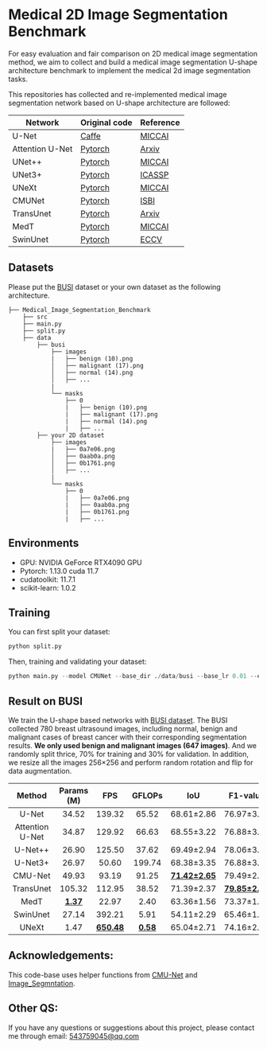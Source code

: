 # Medical 2D Image Segmentation Benchmark





For easy evaluation and fair comparison on 2D medical image segmentation method, we aim to collect and build a medical image segmentation U-shape architecture benchmark to implement the medical 2d image segmentation tasks.

This repositories has collected and re-implemented medical image segmentation network based on U-shape architecture are followed:

| Network         | Original code                                                | Reference                                                    |
| --------------- | ------------------------------------------------------------ | ------------------------------------------------------------ |
| U-Net           | [Caffe](http://lmb.informatik.uni-freiburg.de/people/ronneber/u-net) | [MICCAI](https://arxiv.org/pdf/1505.04597.pdf)               |
| Attention U-Net | [Pytorch](https://github.com/ozan-oktay/Attention-Gated-Networks) | [Arxiv](https://arxiv.org/pdf/1804.03999.pdf)                |
| UNet++          | [Pytorch](https://github.com/MrGiovanni/UNetPlusPlus)        | [MICCAI](https://www.ncbi.nlm.nih.gov/pmc/articles/PMC7329239/pdf/nihms-1600717.pdf) |
| UNet3+          | [Pytorch](https://github.com/ZJUGiveLab/UNet-Version)        | [ICASSP](https://arxiv.org/pdf/2004.08790)                   |
| UNeXt           | [Pytorch](https://github.com/jeya-maria-jose/UNeXt-pytorch)  | [MICCAI](https://arxiv.org/pdf/2203.04967.pdf)               |
| CMUNet          | [Pytorch](https://github.com/FengheTan9/CMU-Net)             | [ISBI](https://arxiv.org/abs/2210.13012)                     |
| TransUnet       | [Pytorch](https://github.com/Beckschen/TransUNet)            | [Arxiv](https://arxiv.org/pdf/2102.04306.pdf)                |
| MedT            | [Pytorch](https://github.com/jeya-maria-jose/Medical-Transformer) | [MICCAI](https://arxiv.org/pdf/2102.10662.pdf)               |
| SwinUnet        | [Pytorch](https://github.com/HuCaoFighting/Swin-Unet)        | [ECCV](https://arxiv.org/pdf/2105.05537.pdf)                 |

## Datasets

Please put the [BUSI](https://www.kaggle.com/aryashah2k/breast-ultrasound-images-dataset) dataset or your own dataset as the following architecture. 

```
├── Medical_Image_Segmentation_Benchmark
    ├── src
    ├── main.py
    ├── split.py
    ├── data
        ├── busi
            ├── images
            |   ├── benign (10).png
            │   ├── malignant (17).png
            │   ├── normal (14).png
            │   ├── ...
            |
            └── masks
                ├── 0
                |   ├── benign (10).png
                |   ├── malignant (17).png
                |   ├── normal (14).png
                |   ├── ...
        ├── your 2D dataset
            ├── images
            |   ├── 0a7e06.png
            │   ├── 0aab0a.png
            │   ├── 0b1761.png
            │   ├── ...
            |
            └── masks
                ├── 0
                |   ├── 0a7e06.png
                |   ├── 0aab0a.png
                |   ├── 0b1761.png
                |   ├── ...
```

## Environments

- GPU: NVIDIA GeForce RTX4090 GPU
- Pytorch: 1.13.0 cuda 11.7
- cudatoolkit: 11.7.1
- scikit-learn: 1.0.2

## Training

You can first split your dataset:

```python
python split.py
```

Then, training and validating your dataset:

```python
python main.py --model CMUNet --base_dir ./data/busi --base_lr 0.01 --epoch 300 --batch_size 4
```

## Result on BUSI

We train the U-shape based networks with [BUSI dataset](https://www.kaggle.com/aryashah2k/breast-ultrasound-images-dataset). The BUSI collected 780 breast ultrasound images, including normal, benign and malignant cases of breast cancer with their corresponding segmentation results. **We only used benign and malignant images (647 images)**. And we randomly split thrice, 70% for training and 30% for validation. In addition, we resize all the images 256×256 and perform random rotation and flip for data augmentation.

|     Method      |   Params (M)    |        FPS        |     GFLOPs      |          IoU          |       F1-value        |
| :-------------: | :-------------: | :---------------: | :-------------: | :-------------------: | :-------------------: |
|      U-Net      |      34.52      |      139.32       |      65.52      |      68.61±2.86       |      76.97±3.10       |
| Attention U-Net |      34.87      |      129.92       |      66.63      |      68.55±3.22       |      76.88±3.50       |
|     U-Net++     |      26.90      |      125.50       |      37.62      |      69.49±2.94       |      78.06±3.25       |
|     U-Net3+     |      26.97      |       50.60       |     199.74      |      68.38±3.35       |      76.88±3.68       |
|     CMU-Net     |      49.93      |       93.19       |      91.25      | **<u>71.42±2.65</u>** |      79.49±2.92       |
|    TransUnet    |     105.32      |      112.95       |      38.52      |      71.39±2.37       | **<u>79.85±2.59</u>** |
|      MedT       | **<u>1.37</u>** |       22.97       |      2.40       |      63.36±1.56       |      73.37±1.63       |
|    SwinUnet     |      27.14      |      392.21       |      5.91       |      54.11±2.29       |      65.46±1.91       |
|      UNeXt      |      1.47       | **<u>650.48</u>** | **<u>0.58</u>** |      65.04±2.71       |      74.16±2.84       |

## Acknowledgements:

This code-base uses helper functions from [CMU-Net](https://github.com/FengheTan9/CMU-Net) and [Image_Segmntation](https://github.com/LeeJunHyun/Image_Segmentation).

## Other QS:

If you have any questions or suggestions about this project, please contact me through email: 543759045@qq.com